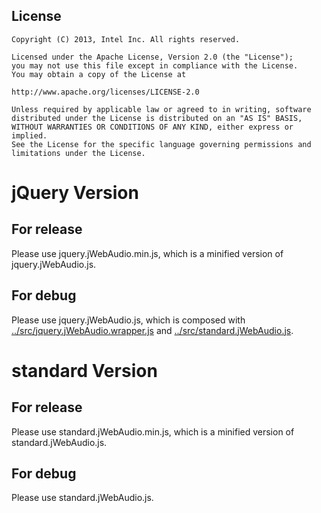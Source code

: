 License
-------

```
Copyright (C) 2013, Intel Inc. All rights reserved.

Licensed under the Apache License, Version 2.0 (the "License");
you may not use this file except in compliance with the License.
You may obtain a copy of the License at

http://www.apache.org/licenses/LICENSE-2.0

Unless required by applicable law or agreed to in writing, software
distributed under the License is distributed on an "AS IS" BASIS,
WITHOUT WARRANTIES OR CONDITIONS OF ANY KIND, either express or implied.
See the License for the specific language governing permissions and
limitations under the License.
```

jQuery Version
==============

For release
-----------

Please use jquery.jWebAudio.min.js, which is a minified version of jquery.jWebAudio.js.

For debug
---------

Please use jquery.jWebAudio.js, which is composed with [../src/jquery.jWebAudio.wrapper.js][wrapper] and [../src/standard.jWebAudio.js][srcNonJwa].

standard Version
==================

For release
-----------

Please use standard.jWebAudio.min.js, which is a minified version of standard.jWebAudio.js.

For debug
---------

Please use standard.jWebAudio.js.

[wrapper]: https://github.com/01org/jWebAudio/blob/master/src/jquery.jWebAudio.wrapper.js
[srcNonJwa]: https://github.com/01org/jWebAudio/blob/master/src/standard.jWebAudio.js
[closure]: http://closure-compiler.appspot.com/
